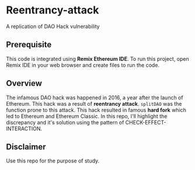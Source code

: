 # Reentrancy-attack
A replication of DAO Hack vulnerability

## Prerequisite
This code is integrated using **Remix Ethereum IDE**. To run this project, open Remix IDE in your web browser and create files to run the code.

## Overview
The infamous DAO hack was happened in 2016, a year after the launch of Ethereum. This hack was a result of **reentrancy attack**. `splitDAO` was the function prone to this attack.
This hack resulted in famous **hard fork** which led to Ethereum and Ethereum Classic. In this repo, I'll highlight the discrepancy and it's solution using the pattern of CHECK-EFFECT-INTERACTION.

## Disclaimer
Use this repo for the purpose of study.
